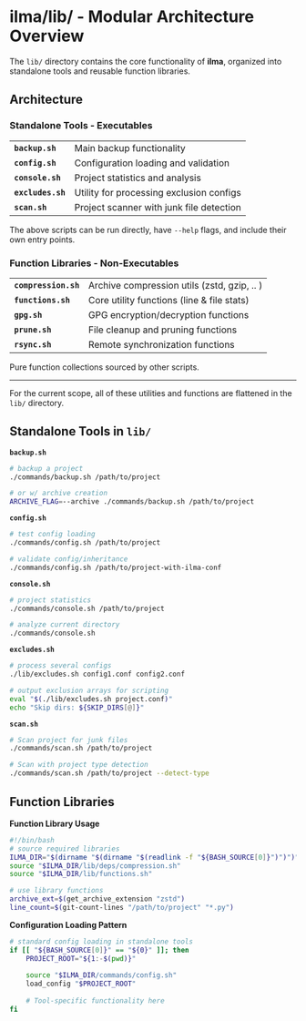 # ilma/lib/ - Modular Architecture Overview

The `lib/` directory contains the core functionality of **ilma**, organized into standalone tools and reusable function libraries.

## Architecture

### Standalone Tools - Executables
|                   |                                          |
|-------------------|------------------------------------------|
| **`backup.sh`**   | Main backup functionality                |
| **`config.sh`**   | Configuration loading and validation     |
| **`console.sh`**  | Project statistics and analysis          |
| **`excludes.sh`** | Utility for processing exclusion configs |
| **`scan.sh`**     | Project scanner with junk file detection |

The above scripts can be run directly, have `--help` flags, and include their own entry points.

### Function Libraries - Non-Executables

|                      |                                             |
|----------------------|---------------------------------------------|
| **`compression.sh`** | Archive compression utils (zstd, gzip, .. ) | 
| **`functions.sh`**   | Core utility functions (line & file stats)  |
| **`gpg.sh`**         | GPG encryption/decryption functions         |
| **`prune.sh`**       |  File cleanup and pruning functions         |
| **`rsync.sh`**       | Remote synchronization functions            |

Pure function collections sourced by other scripts.

---

For the current scope, all of these utilities and functions are flattened in the `lib/` directory.

## Standalone Tools in `lib/`

**`backup.sh`**
```bash
# backup a project
./commands/backup.sh /path/to/project

# or w/ archive creation
ARCHIVE_FLAG=--archive ./commands/backup.sh /path/to/project
```

**`config.sh`**
```bash
# test config loading
./commands/config.sh /path/to/project

# validate config/inheritance
./commands/config.sh /path/to/project-with-ilma-conf
```

**`console.sh`**
```bash
# project statistics
./commands/console.sh /path/to/project

# analyze current directory
./commands/console.sh
```

**`excludes.sh`**
```bash
# process several configs
./lib/excludes.sh config1.conf config2.conf

# output exclusion arrays for scripting
eval "$(./lib/excludes.sh project.conf)"
echo "Skip dirs: ${SKIP_DIRS[@]}"
```

**`scan.sh`**
```bash
# Scan project for junk files
./commands/scan.sh /path/to/project

# Scan with project type detection
./commands/scan.sh /path/to/project --detect-type
```

## Function Libraries

**Function Library Usage**
```bash
#!/bin/bash
# source required libraries
ILMA_DIR="$(dirname "$(dirname "$(readlink -f "${BASH_SOURCE[0]}")")")"
source "$ILMA_DIR/lib/deps/compression.sh"
source "$ILMA_DIR/lib/functions.sh"

# use library functions
archive_ext=$(get_archive_extension "zstd")
line_count=$(git-count-lines "/path/to/project" "*.py")
```

**Configuration Loading Pattern**
```bash
# standard config loading in standalone tools
if [[ "${BASH_SOURCE[0]}" == "${0}" ]]; then
    PROJECT_ROOT="${1:-$(pwd)}"
    
    source "$ILMA_DIR/commands/config.sh"
    load_config "$PROJECT_ROOT"
    
    # Tool-specific functionality here
fi
```
